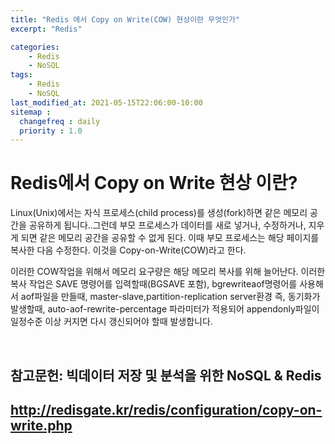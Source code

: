 ```yaml
---
title: "Redis 에서 Copy on Write(COW) 현상이란 무엇인가"
excerpt: "Redis"

categories:
    - Redis
    - NoSQL
tags:
    - Redis
    - NoSQL
last_modified_at: 2021-05-15T22:06:00-10:00
sitemap :
  changefreq : daily
  priority : 1.0
--- 
```

# Redis에서 Copy on Write 현상 이란?
Linux(Unix)에서는 자식 프로세스(child process)를 생성(fork)하면 같은 메모리 공간을 공유하게 됩니다..그런데 부모 프로세스가 데이터를 새로 넣거나, 수정하거나, 지우게 되면 같은 메모리 공간을 공유할 수 없게 된다.   이때 부모 프로세스는 해당 페이지를 복사한 다음 수정한다.   이것을 Copy-on-Write(COW)라고 한다.

이러한 COW작업을 위해서 메모리 요구량은 해당 메모리 복사를 위해 늘어난다. 이러한 복사 작업은 SAVE 명령어를 입력할때(BGSAVE 포함), bgrewriteaof명령어를 사용해서 aof파일을 만들때, master-slave,partition-replication server환경 즉, 동기화가 발생할때, auto-aof-rewrite-percentage 파라미터가 적용되어 appendonly파일이 일정수준 이상 커지면 다시 갱신되어야 할때 발생합니다.


<br>

## 참고문헌: 빅데이터 저장 및 분석을 위한 NoSQL & Redis
## http://redisgate.kr/redis/configuration/copy-on-write.php 